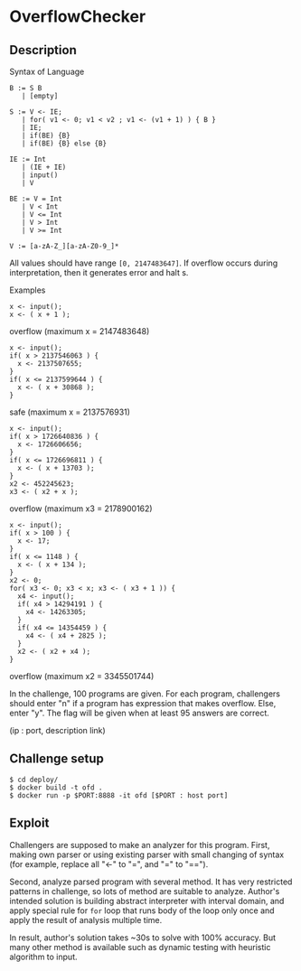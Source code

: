 # OverflowChecker

## Description
Syntax of Language

```
B := S B
   | [empty]

S := V <- IE;
   | for( v1 <- 0; v1 < v2 ; v1 <- (v1 + 1) ) { B }
   | IE;
   | if(BE) {B}
   | if(BE) {B} else {B}

IE := Int
   | (IE + IE)
   | input()
   | V

BE := V = Int
   | V < Int
   | V <= Int
   | V > Int
   | V >= Int

V := [a-zA-Z_][a-zA-Z0-9_]*

```

All values should have range
`[0, 2147483647]`. If overflow occurs during interpretation, then it generates error and halt s.

Examples
```
x <- input();
x <- ( x + 1 );
```
overflow (maximum x = 2147483648)

```
x <- input();
if( x > 2137546063 ) {
  x <- 2137507655;
}
if( x <= 2137599644 ) {
  x <- ( x + 30868 );
}
```
safe (maximum x = 2137576931)

```
x <- input();
if( x > 1726640836 ) {
  x <- 1726606656;
}
if( x <= 1726696811 ) {
  x <- ( x + 13703 );
}
x2 <- 452245623;
x3 <- ( x2 + x );
```
overflow (maximum x3 = 2178900162)

```
x <- input();
if( x > 100 ) {
  x <- 17;
}
if( x <= 1148 ) {
  x <- ( x + 134 );
}
x2 <- 0;
for( x3 <- 0; x3 < x; x3 <- ( x3 + 1 )) {
  x4 <- input();
  if( x4 > 14294191 ) {
    x4 <- 14263305;
  }
  if( x4 <= 14354459 ) {
    x4 <- ( x4 + 2825 );
  }
  x2 <- ( x2 + x4 );
}
```
overflow (maximum x2 = 3345501744)

In the challenge, 100 programs are given. For each program, challengers should enter "n" if a program has expression that makes overflow. Else, enter "y". The flag will be given when at least 95 answers are correct.

(ip : port, description link)

## Challenge setup
```/bin/sh
$ cd deploy/
$ docker build -t ofd .
$ docker run -p $PORT:8888 -it ofd [$PORT : host port]
```
## Exploit

Challengers are supposed to make an analyzer for this program. First, making own parser
or using existing parser with small changing of syntax (for example, replace all "<-" to "=", and "=" to "==").

Second, analyze parsed program with several method. It has very restricted patterns in challenge, so lots of
method are suitable to analyze. Author's intended solution is building abstract interpreter with interval domain,
and apply special rule for `for` loop that runs body of the loop only once and apply the result of analysis multiple time.

In result, author's solution takes ~30s to solve with 100% accuracy. But many other method is available such as
dynamic testing with heuristic algorithm to input.
